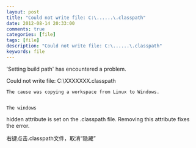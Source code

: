 ```yaml
---
layout: post
title: "Could not write file: C:\......\.classpath"
date: 2012-08-14 20:33:00 
comments: true
categories: [file]
tags: [file]
description: "Could not write file: C:\......\.classpath"
keywords: file
---
```



 
 
 'Setting build path' has encountered a problem.

Could not write file:
C:\XXXXXXX\.classpath
 
 
 
 
 
  
   
    The cause was copying a workspace from Linux to Windows.
   
   
    The windows
 hidden attribute is set on the .classpath file. Removing this attribute fixes the error.
   
  
 
 
  
   
    
    
   
  
 
 右键点击.classpath文件，取消“隐藏”
 
  
   
   
  
 
 
  
   
   
  
 
 
  
   
   
  
 
 
  
   
   
  
 
 
  
  
 


